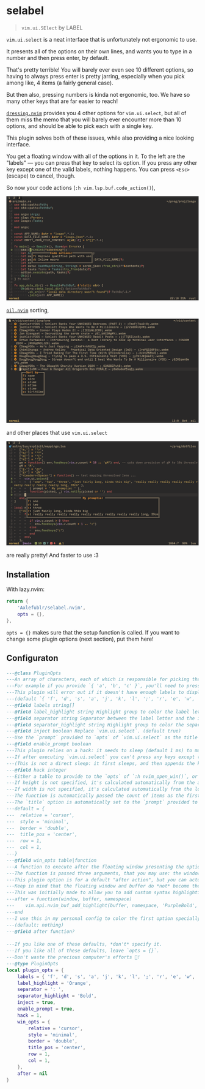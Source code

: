 # selabel

> `vim.ui.SElect` by LABEL

`vim.ui.select` is a neat interface that is unfortunately not ergonomic to use.

It presents all of the options on their own lines, and wants you to type in a number and then press enter, by default.

That's pretty terrible!
You will barely ever even see 10 different options, so having to always press enter is pretty jarring, especially when you pick among like, 4 items (a fairly general case).

But then also, pressing numbers is kinda not ergonomic, too. We have so many other keys that are far easier to reach!

[`dressing.nvim`](https://github.com/stevearc/dressing.nvim) provides you 4 other options for `vim.ui.select`, but all of them miss the memo that you will barely ever encounter more than 10 options, and should be able to pick each with a single key.

This plugin solves both of these issues, while also providing a nice looking interface.

You get a floating window with all of the options in it.
To the left are the "labels" — you can press that key to select its option.
If you press any other key except one of the valid labels, nothing happens. You can press `<Esc>` (escape) to cancel, though.

So now your code actions (`:h vim.lsp.buf.code_action()`),

![code actions](./img/code-actions.png)

[`oil.nvim`](https://github.com/stevearc/oil.nvim) sorting,

![oil.nvim](./img/oil.png)

and other places that use `vim.ui.select`

![other](./img/other.png)

are really pretty! And faster to use :3

## Installation

With lazy.nvim:

```lua
return {
    'Axlefublr/selabel.nvim',
    opts = {},
},
```

`opts = {}` makes sure that the setup function is called.
If you want to change some plugin options (next section), put them here!

## Configuraton

```lua
---@class PluginOpts
---An array of characters, each of which is responsible for picking that number of an option.
---For example if you provide `{ 'a', 'b', 'c' }`, you'll need to press `a` to pick the first option, `b` to pick the second, and `c` for third.
---This plugin will error out if it doesn't have enough labels to display all options given to it, so my recommendation is 15+ characters.
---(default `{ 'f', 'd', 's', 'a', 'j', 'k', 'l', ';', 'r', 'e', 'w', 'q', 'u', 'i', 'o', 'p', 'v', 'c', 'x', 'z', 'm', ',', '.', '/' }` )
---@field labels string[]
---@field label_highlight string Highlight group to color the label letters with. (default Orange)
---@field separator string Separator between the label letter and the item text (default ': ')
---@field separator_highlight string Highlight group to color the separator with (default Bold)
---@field inject boolean Replace `vim.ui.select`. (default true)
---Use the `prompt` provided to `opts` of `vim.ui.select` as the title of the floating window. (default true)
---@field enable_prompt boolean
---This plugin relies on a hack: it needs to sleep (default 1 ms) to make sure it will create the floating window before holding up the thread by asking the user for a key.
---If after executing `vim.ui.select` you can't press any keys except the labels, and yet the floating window is not there, increase this value.
---(This is not a direct sleep: it first sleeps, and then appends the key asking onto the nvim event loop. So it's not like you need to guess the perfect amount of sleep here, which is why it can be just 1)
---@field hack integer
---Either a table to provide to the `opts` of `:h nvim_open_win()`, or a function that returns that table.
---If height is not specified, it's calculated automatically from the amount of items.
---If width is not specified, it's calculated automatically from the longest item + label width (or the width of the prompt, if it's specified and enabled and is bigger than the longest item).
---The function is automatically passed the count of items as the first argument, and the longest item's length + label length as the second.
---The `title` option is automatically set to the `prompt` provided to `vim.ui.select`, unless you set this plugin's `enable_prompt` option to false.
---default = {
---  relative = 'cursor',
---  style = 'minimal',
---  border = 'double',
---  title_pos = 'center',
---  row = 1,
---  col = 1,
---}
---@field win_opts table|function
---A function to execute after the floating window presenting the options, gets created (but before `hack`).
---The function is passed three arguments, that you may use: the window id, the buffer id, and the namespace id.
---This plugin option is for a default "after action", but you can actually pass this same option to the `opts` of `vim.ui.select`, to override this default.
---Keep in mind that the floating window and buffer do *not* become the current window + buffer, so if you want to target them, you'll have to use the arguments provided into the function.
---This was initially made to allow you to add custom syntax highlighting to the presented options.
---after = function(window, buffer, namespace)
---    vim.api.nvim_buf_add_highlight(buffer, namespace, 'PurpleBold', 0, 3, -1)
---end
---I use this in my personal config to color the first option specially, for two of my custom pickers.
---(default: nothing)
---@field after function?

---If you like one of these defaults, *don't* specify it.
---If you like all of these defaults, leave `opts = {}`.
---Don't waste the precious computer's efforts 🥺!
---@type PluginOpts
local plugin_opts = {
    labels = { 'f', 'd', 's', 'a', 'j', 'k', 'l', ';', 'r', 'e', 'w', 'q', 'u', 'i', 'o', 'p', 'v', 'c', 'x', 'z', 'm', ',', '.', '/' },
    label_highlight = 'Orange',
    separator = ': ',
    separator_highlight = 'Bold',
    inject = true,
    enable_prompt = true,
    hack = 1,
    win_opts = {
        relative = 'cursor',
        style = 'minimal',
        border = 'double',
        title_pos = 'center',
        row = 1,
        col = 1,
    },
    after = nil
}
```
